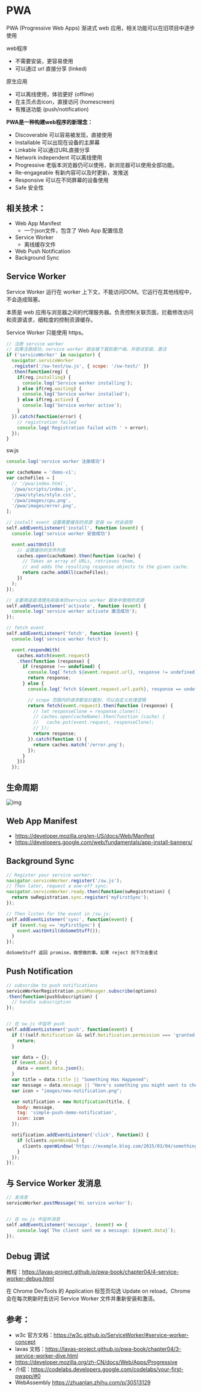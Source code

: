 # PWA

PWA (Progressive Web Apps) 渐进式 web 应用，相关功能可以在旧项目中逐步使用

web程序 
* 不需要安装，更容易使用
* 可以通过 url 直接分享 (linked)

原生应用
* 可以离线使用，体验更好 (offline)
* 在主页点击icon，直接访问 (homescreen)
* 有推送功能 (push/notification)

**PWA是一种构建web程序的新理念：**

* Discoverable 可以容易被发现，直接使用
* Installable 可以出现在设备的主屏幕
* Linkable 可以通过URL直接分享
* Network independent 可以离线使用
* Progressive 老版本浏览器仍可以使用，新浏览器可以使用全部功能。
* Re-engageable 有新内容可以及时更新，发推送
* Responsive 可以在不同屏幕的设备使用
* Safe 安全性


## 相关技术：

* Web App Manifest
    * 一个json文件，包含了 Web App 配置信息
* Service Worker
    * 离线缓存文件
* Web Push Notification
* Background Sync

## Service Worker

Service Worker 运行在 worker 上下文，不能访问DOM。它运行在其他线程中，不会造成阻塞。

本质是 web 应用与浏览器之间的代理服务器。负责控制关联页面，拦截修改访问和资源请求，细粒度的控制资源缓存。

Service Worker 只能使用 https。

``` JavaScript
// 注册 service worker
// 如果注册成功，service worker 就会被下载到客户端，并尝试安装、激活
if ('serviceWorker' in navigator) {
  navigator.serviceWorker
  .register('/sw-test/sw.js', { scope: '/sw-test/' })
  .then(function(reg) {
    if(reg.installing) {
      console.log('Service worker installing');
    } else if(reg.waiting) {
      console.log('Service worker installed');
    } else if(reg.active) {
      console.log('Service worker active');
    }
  }).catch(function(error) {
    // registration failed
    console.log('Registration failed with ' + error);
  });
}
```

sw.js
``` JavaScript
console.log('service worker 注册成功')

var cacheName = 'demo-v1';
var cacheFiles = [
  // '/pwa/index.html',
  '/pwa/scripts/index.js',
  '/pwa/styles/style.css',
  '/pwa/images/cpu.png',
  '/pwa/images/error.png',
];

// install event 设置需要缓存的资源 安装 sw 时会调用
self.addEventListener('install', function (event) {
  console.log('service worker 安装成功')

  event.waitUntil(
    // 设置缓存的文件列表
    caches.open(cacheName).then(function (cache) {
      // Takes an array of URLs, retrieves them, 
      // and adds the resulting response objects to the given cache.
      return cache.addAll(cacheFiles);
    })
  );
});

// 主要用途是清理先前版本的service worker 脚本中使用的资源
self.addEventListener('activate', function (event) {
  console.log('service worker activate 激活成功');
});

// fetch event
self.addEventListener('fetch', function (event) {
  console.log('service worker fetch');

  event.respondWith(
    caches.match(event.request)
    .then(function (response) {
      if (response !== undefined) {
        console.log(`fetch ${event.request.url}, response != undefined`);
        return response;
      } else {
        console.log(`fetch ${event.request.url.path}, response == undefined`);

        // scope 范围内的请求都会拦截到，可以自定义处理逻辑
        return fetch(event.request).then(function (response) {
          // let responseClone = response.clone();
          // caches.open(cacheName).then(function (cache) {
          //   cache.put(event.request, responseClone);
          // });
          return response;
        }).catch(function () {
          return caches.match('/error.png');
        });
      }
    }))
  });
```

## 生命周期

![img](/asserts/img/sw.png)

## Web App Manifest

- https://developer.mozilla.org/en-US/docs/Web/Manifest
- https://developers.google.com/web/fundamentals/app-install-banners/

## Background Sync

``` JavaScript
// Register your service worker:
navigator.serviceWorker.register('/sw.js');
// Then later, request a one-off sync:
navigator.serviceWorker.ready.then(function(swRegistration) {
  return swRegistration.sync.register('myFirstSync');
});

// Then listen for the event in /sw.js:
self.addEventListener('sync', function(event) {
  if (event.tag == 'myFirstSync') {
    event.waitUntil(doSomeStuff());
  }
});

doSomeStuff 返回 promise，做想做的事。如果 reject 则下次会重试
```

## Push Notification

``` JavaScript
// subscribe to push notifications
serviceWorkerRegistration.pushManager.subscribe(options)
.then(function(pushSubscription) {
  // handle subscription
});


// 在 sw.js 中监听 push
self.addEventListener('push', function(event) {
  if (!(self.Notification && self.Notification.permission === 'granted')) {
    return;
  }

  var data = {};
  if (event.data) {
    data = event.data.json();
  }
  var title = data.title || "Something Has Happened";
  var message = data.message || "Here's something you might want to check out.";
  var icon = "images/new-notification.png";

  var notification = new Notification(title, {
    body: message,
    tag: 'simple-push-demo-notification',
    icon: icon
  });

  notification.addEventListener('click', function() {
    if (clients.openWindow) {
      clients.openWindow('https://example.blog.com/2015/03/04/something-new.html');
    }
  });
});
```

## 与 Service Worker 发消息

``` JavaScript
// 发消息
serviceWorker.postMessage('Hi service worker');


// 在 sw.js 中监听消息
self.addEventListener('message', (event) => {
    console.log(`The client sent me a message: ${event.data}`);
});
```

## Debug 调试

教程：https://lavas-project.github.io/pwa-book/chapter04/4-service-worker-debug.html

在 Chrome DevTools 的 Application 标签页勾选 Update on reload，Chrome 会在每次刷新时去访问 Service Worker 文件并重新安装和激活。

## 参考：

- w3c 官方文档：https://w3c.github.io/ServiceWorker/#service-worker-concept
- lavas 文档：https://lavas-project.github.io/pwa-book/chapter04/3-service-worker-dive.html
- https://developer.mozilla.org/zh-CN/docs/Web/Apps/Progressive
- 介绍：https://codelabs.developers.google.com/codelabs/your-first-pwapp/#0
- WebAssembly https://zhuanlan.zhihu.com/p/30513129
